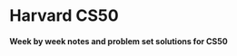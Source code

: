 # Harvard CS50
#### Week by week notes and problem set solutions for CS50

<br />
<div style="text-align:center;">
  <svg src="https://user-images.githubusercontent.com/110672478/213848214-6262674e-9323-434a-bf33-ff4df7830e7c.svg" alt="Harvard University">
</div>
